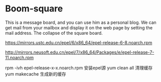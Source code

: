 # Boom-square
This is a message board, and you can use him as a personal blog. We can get mail from your mailbox and display it on the web page by setting the mail address. The collapse of the square board.

https://mirrors.ustc.edu.cn/epel/6/x86_64/epel-release-6-8.noarch.rpm

http://mirrors.neusoft.edu.cn/epel/7/x86_64/Packages/e/epel-release-7-11.noarch.rpm

rpm -ivh epel-release-x-x.noarch.rpm 安装epel源
yum clean all 清理缓存
yum makecache 生成新的缓存
